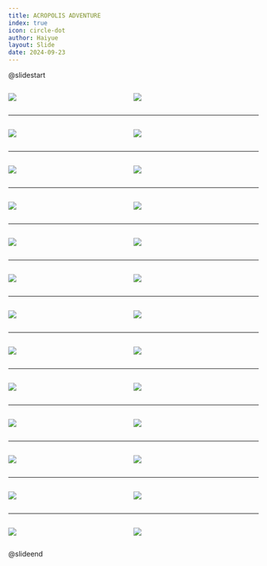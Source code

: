 ```yaml
---
title: ACROPOLIS ADVENTURE
index: true
icon: circle-dot
author: Haiyue
layout: Slide
date: 2024-09-23
---
```

 
@slidestart

<div style="display:flex">
<div style="flex:1">

![](https://raw.githubusercontent.com/yclord/reading/refs/heads/master/english/Level-W/ACROPOLIS%20ADVENTURE/001.webp)
</div>
<div style="flex:1">

![](https://raw.githubusercontent.com/yclord/reading/refs/heads/master/english/Level-W/ACROPOLIS%20ADVENTURE/002.webp)
</div>
</div>

---

<div style="display:flex">
<div style="flex:1">

![](https://raw.githubusercontent.com/yclord/reading/refs/heads/master/english/Level-W/ACROPOLIS%20ADVENTURE/003.webp)
</div>
<div style="flex:1">

![](https://raw.githubusercontent.com/yclord/reading/refs/heads/master/english/Level-W/ACROPOLIS%20ADVENTURE/004.webp)
</div>
</div>

---

<div style="display:flex">
<div style="flex:1">

![](https://raw.githubusercontent.com/yclord/reading/refs/heads/master/english/Level-W/ACROPOLIS%20ADVENTURE/005.webp)
</div>
<div style="flex:1">

![](https://raw.githubusercontent.com/yclord/reading/refs/heads/master/english/Level-W/ACROPOLIS%20ADVENTURE/006.webp)
</div>
</div>

---

<div style="display:flex">
<div style="flex:1">

![](https://raw.githubusercontent.com/yclord/reading/refs/heads/master/english/Level-W/ACROPOLIS%20ADVENTURE/007.webp)
</div>
<div style="flex:1">

![](https://raw.githubusercontent.com/yclord/reading/refs/heads/master/english/Level-W/ACROPOLIS%20ADVENTURE/008.webp)
</div>
</div>

---

<div style="display:flex">
<div style="flex:1">

![](https://raw.githubusercontent.com/yclord/reading/refs/heads/master/english/Level-W/ACROPOLIS%20ADVENTURE/009.webp)
</div>
<div style="flex:1">

![](https://raw.githubusercontent.com/yclord/reading/refs/heads/master/english/Level-W/ACROPOLIS%20ADVENTURE/010.webp)
</div>
</div>

---

<div style="display:flex">
<div style="flex:1">

![](https://raw.githubusercontent.com/yclord/reading/refs/heads/master/english/Level-W/ACROPOLIS%20ADVENTURE/011.webp)
</div>
<div style="flex:1">

![](https://raw.githubusercontent.com/yclord/reading/refs/heads/master/english/Level-W/ACROPOLIS%20ADVENTURE/012.webp)
</div>
</div>

---

<div style="display:flex">
<div style="flex:1">

![](https://raw.githubusercontent.com/yclord/reading/refs/heads/master/english/Level-W/ACROPOLIS%20ADVENTURE/013.webp)
</div>
<div style="flex:1">

![](https://raw.githubusercontent.com/yclord/reading/refs/heads/master/english/Level-W/ACROPOLIS%20ADVENTURE/014.webp)
</div>
</div>

---

<div style="display:flex">
<div style="flex:1">

![](https://raw.githubusercontent.com/yclord/reading/refs/heads/master/english/Level-W/ACROPOLIS%20ADVENTURE/015.webp)
</div>
<div style="flex:1">

![](https://raw.githubusercontent.com/yclord/reading/refs/heads/master/english/Level-W/ACROPOLIS%20ADVENTURE/016.webp)
</div>
</div>

---

<div style="display:flex">
<div style="flex:1">

![](https://raw.githubusercontent.com/yclord/reading/refs/heads/master/english/Level-W/ACROPOLIS%20ADVENTURE/017.webp)
</div>
<div style="flex:1">

![](https://raw.githubusercontent.com/yclord/reading/refs/heads/master/english/Level-W/ACROPOLIS%20ADVENTURE/018.webp)
</div>
</div>

---

<div style="display:flex">
<div style="flex:1">

![](https://raw.githubusercontent.com/yclord/reading/refs/heads/master/english/Level-W/ACROPOLIS%20ADVENTURE/019.webp)
</div>
<div style="flex:1">

![](https://raw.githubusercontent.com/yclord/reading/refs/heads/master/english/Level-W/ACROPOLIS%20ADVENTURE/020.webp)
</div>
</div>

---

<div style="display:flex">
<div style="flex:1">

![](https://raw.githubusercontent.com/yclord/reading/refs/heads/master/english/Level-W/ACROPOLIS%20ADVENTURE/021.webp)
</div>
<div style="flex:1">

![](https://raw.githubusercontent.com/yclord/reading/refs/heads/master/english/Level-W/ACROPOLIS%20ADVENTURE/022.webp)
</div>
</div>

---

<div style="display:flex">
<div style="flex:1">

![](https://raw.githubusercontent.com/yclord/reading/refs/heads/master/english/Level-W/ACROPOLIS%20ADVENTURE/023.webp)
</div>
<div style="flex:1">

![](https://raw.githubusercontent.com/yclord/reading/refs/heads/master/english/Level-W/ACROPOLIS%20ADVENTURE/024.webp)
</div>
</div>

---

<div style="display:flex">
<div style="flex:1">

![](https://raw.githubusercontent.com/yclord/reading/refs/heads/master/english/Level-W/ACROPOLIS%20ADVENTURE/025.webp)
</div>
<div style="flex:1">

![](https://raw.githubusercontent.com/yclord/reading/refs/heads/master/english/Level-W/ACROPOLIS%20ADVENTURE/026.webp)
</div>
</div>

@slideend